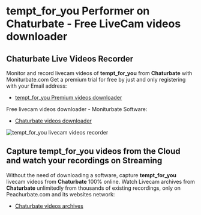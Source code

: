 # tempt_for_you Performer on Chaturbate - Free LiveCam videos downloader

## Chaturbate Live Videos Recorder

Monitor and record livecam videos of **tempt_for_you** from **Chaturbate** with Moniturbate.com
Get a premium trial for free by just and only registering with your Email address:
* [tempt_for_you Premium videos downloader](https://moniturbate.com/request-demo-licence-key.html)

Free livecam videos downloader - Moniturbate Software:
* [Chaturbate videos downloader](https://moniturbate.com/moniturbate-download-software.html)

![tempt_for_you livecam videos recorder](https://peachurnet.com/templates/moniturbate-software.png)


## Capture tempt_for_you videos from the Cloud and watch your recordings on Streaming

Without the need of downloading a software, capture **tempt_for_you** livecam videos from **Chaturbate** 100% online.
Watch Livecam archives from **Chaturbate** unlimitedly from thousands of existing recordings, only on Peachurbate.com and its websites network:
* [Chaturbate videos archives](https://peachurnet.com/)
